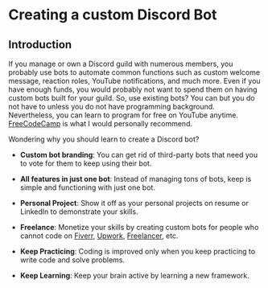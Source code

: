 # Creating a custom Discord Bot

## Introduction

If you manage or own a Discord guild with numerous members, you probably use bots to automate common functions such as custom welcome message, reaction roles, YouTube notifications, and much more. Even if you have enough funds, you would probably not want to spend them on having custom bots built for your guild. So, use existing bots? You can but you do not have to unless you do not have programming background. Nevertheless, you can learn to program for free on YouTube anytime. [FreeCodeCamp](https://www.youtube.com/channel/UC8butISFwT-Wl7EV0hUK0BQ) is what I would personally recommend.

Wondering why you should learn to create a Discord bot?
* **Custom bot branding**: You can get rid of third-party bots that need you to vote for them to keep using their bot.

* **All features in just one bot**: Instead of managing tons of bots, keep is simple and functioning with just one bot.

* **Personal Project**: Show it off as your personal projects on resume or LinkedIn to demonstrate your skills.

* **Freelance**: Monetize your skills by creating custom bots for people who cannot code on [Fiverr](www.fiverr.com), [Upwork](www.upwork.com), [Freelancer](www.freelancer.com), etc.

* **Keep Practicing**: Coding is improved only when you keep practicing to write code and solve problems.

* **Keep Learning**: Keep your brain active by learning a new framework.
